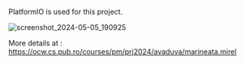 PlatformIO is used for this project.

![screenshot_2024-05-05_190925](https://github.com/Mirelian/Battleship-LED/assets/64906131/d550bc8a-dbbd-46c1-8444-4c8ec4ce2baf)

More details at : https://ocw.cs.pub.ro/courses/pm/prj2024/avaduva/marineata.mirel
